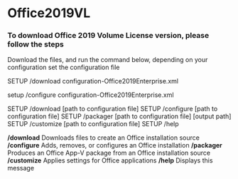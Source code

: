 # Office2019VL

### To download Office 2019 Volume License version, please follow the steps 

Download the files, and run the command below, depending on your configuration set the configuration file

SETUP /download configuration-Office2019Enterprise.xml

setup /configure configuration-Office2019Enterprise.xml



SETUP /download [path to configuration file]
SETUP /configure [path to configuration file]
SETUP /packager [path to configuration file] [output path]
SETUP /customize [path to configuration file]
SETUP /help

 **/download** Downloads files to create an Office installation source
 **/configure** Adds, removes, or configures an Office installation
 **/packager** Produces an Office App-V package from an Office installation source
 **/customize** Applies settings for Office applications
 **/help** Displays this message


